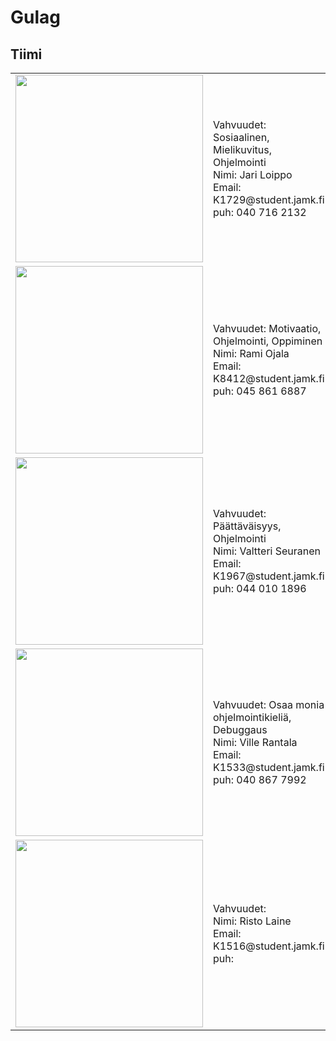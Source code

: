 # Gulag

## Tiimi

<table>
    <tr>
        <td><img src ="https://raw.githubusercontent.com/LargeMammal/largemammal.github.io/master/Images/Jari.jpg" width="300px"></td>
        <td>
            Vahvuudet: Sosiaalinen, Mielikuvitus, Ohjelmointi <br>
            Nimi: Jari Loippo <br>
            Email: K1729@student.jamk.fi <br>
            puh: 040 716 2132 <br>
        </td>
    </tr>
    <tr>
        <td><img src ="https://raw.githubusercontent.com/LargeMammal/largemammal.github.io/master/Images/Rami.jpg" width="300px"></td>
        <td>
            Vahvuudet: Motivaatio, Ohjelmointi, Oppiminen <br>
            Nimi: Rami Ojala  <br>
            Email: K8412@student.jamk.fi  <br>
            puh: 045 861 6887 <br>
        </td>
    </tr>
    <tr>
        <td><img src ="https://raw.githubusercontent.com/LargeMammal/largemammal.github.io/master/Images/valtteri.jpg" width="300px"></td>
        <td>
            Vahvuudet: Päättäväisyys, Ohjelmointi <br>
            Nimi: Valtteri Seuranen<br>
            Email: K1967@student.jamk.fi   <br>
            puh: 044 010 1896 <br>
        </td>
    </tr>
    <tr>
        <td><img src ="https://raw.githubusercontent.com/LargeMammal/largemammal.github.io/master/Images/ville.jpg" width="300px"></td>
        <td>
            Vahvuudet: Osaa monia ohjelmointikieliä, Debuggaus <br>
            Nimi: Ville Rantala<br>
            Email: K1533@student.jamk.fi   <br>
            puh: 040 867 7992 <br>
        </td>
    </tr>
    <tr>
        <td><img src ="https://raw.githubusercontent.com/LargeMammal/largemammal.github.io/master/Images/Risto.jpg" width="300px"></td>
        <td>
            Vahvuudet:  <br>
            Nimi: Risto Laine<br>
            Email: K1516@student.jamk.fi   <br>
            puh: <br>
        </td>
    </tr>
</table>


